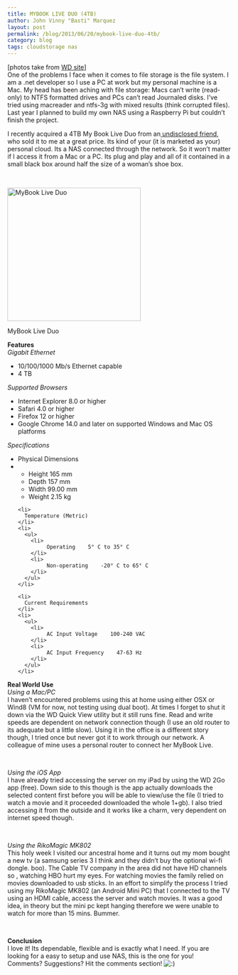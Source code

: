 ```yaml
---
title: MYBOOK LIVE DUO (4TB)
author: John Vinny "Basti" Marquez
layout: post
permalink: /blog/2013/06/20/mybook-live-duo-4tb/
category: blog
tags: cloudstorage nas
---
```

<div>
  [photos take from <a href="http://www.wdc.com/en/Products/products.aspx?id=620" target="_blank">WD site</a>]
</div>

<div>
</div>

<div>
  One of the problems I face when it comes to file storage is the file system. I am a .net developer so I use a PC at work but my personal machine is a Mac. My head has been aching with file storage: Macs can&#8217;t write (read-only) to NTFS formatted drives and PCs can&#8217;t read Journaled disks. I&#8217;ve tried using macreader and ntfs-3g with mixed results (think corrupted files). Last year I planned to build my own NAS using a Raspberry Pi but couldn&#8217;t finish the project.
</div>

I recently acquired a 4TB My Book Live Duo from an<a href="http://raniel.net" target="_blank"> undisclosed friend</a>, who sold it to me at a great price. Its kind of your (it is marketed as your) personal cloud. Its a NAS connected through the network. So it won&#8217;t matter if I access it from a Mac or a PC. Its plug and play and all of it contained in a small black box around half the size of a woman&#8217;s shoe box.

&nbsp;

<div id="attachment_653" style="width: 310px" class="wp-caption aligncenter">
  <a href="http://johnvinnymarquez.net/wp-content/uploads/2013/06/wdfMB_LiveDuo-1.jpg"><img class="size-full wp-image-653 " title="MyBook Live Duo " alt="MyBook Live Duo " src="http://johnvinnymarquez.net/wp-content/uploads/2013/06/wdfMB_LiveDuo-1.jpg" width="300" height="300" /></a><p class="wp-caption-text">
    MyBook Live Duo
  </p>
</div>

<div>
</div>

<div>
  <b>Features</b>
</div>

<div>
  <i>Gigabit Ethernet</i>
</div>

<div>
  <ul>
    <li>
      10/100/1000 Mb/s Ethernet capable
    </li>
    <li>
      4 TB
    </li>
  </ul>
  
  <div>
  </div>
</div>

*Supported Browsers*

<div>
  <ul>
    <li>
      Internet Explorer 8.0 or higher
    </li>
    <li>
      Safari 4.0 or higher
    </li>
    <li>
      Firefox 12 or higher
    </li>
    <li>
      Google Chrome 14.0 and later on supported Windows and Mac OS platforms
    </li>
  </ul>
</div>

<div>
</div>

<div>
  <i>Specifications</i>
</div>

<div>
  <ul>
    <li>
      Physical Dimensions
    </li>
    <li>
      <ul>
        <li>
             Height    165 mm
        </li>
        <li>
             Depth    157 mm
        </li>
        <li>
             Width    99.00 mm
        </li>
        <li>
             Weight    2.15 kg
        </li>
      </ul>
    </li>
    
    <li>
      Temperature (Metric)
    </li>
    <li>
      <ul>
        <li>
             Operating    5° C to 35° C
        </li>
        <li>
             Non-operating    -20° C to 65° C
        </li>
      </ul>
    </li>
    
    <li>
      Current Requirements
    </li>
    <li>
      <ul>
        <li>
             AC Input Voltage    100-240 VAC
        </li>
        <li>
             AC Input Frequency    47-63 Hz
        </li>
      </ul>
    </li>
  </ul>
  
  <div>
    <b>Real World Use</b>
  </div>
</div>

<div>
  <i>Using a Mac/</i><i>PC</i>
</div>

<div>
  I haven&#8217;t encountered problems using this at home using either OSX or Wind8 (VM for now, not testing using dual boot). At times I forget to shut it down via the WD Quick View utility but it still runs fine. Read and write speeds are dependent on network connection though (I use an old router to its adequate but a little slow). Using it in the office is a different story though, I tried once but never got it to work through our network. A colleague of mine uses a personal router to connect her MyBook Live.
</div>

&nbsp;

<div>
  <i>Using the iOS App</i>
</div>

<div>
  I have already tried accessing the server on my iPad by using the WD 2Go app (free). Down side to this though is the app actually downloads the selected content first before you will be able to view/use the file (I tried to watch a movie and it proceeded downloaded the whole 1+gb). I also tried accessing it from the outside and it works like a charm, very dependent on internet speed though.
</div>

&nbsp;

<div>
  <i>Using the RikoMagic MK802</i>
</div>

<div>
  This holy week I visited our ancestral home and it turns out my mom bought a new tv (a samsung series 3 I think and they didn&#8217;t buy the optional wi-fi dongle. boo). The Cable TV company in the area did not have HD channels so , watching HBO hurt my eyes. For watching movies the family relied on movies downloaded to usb sticks. In an effort to simplify the process I tried using my RikoMagic MK802 (an Android Mini PC) that I connected to the TV using an HDMI cable, access the server and watch movies. It was a good idea, in theory but the mini pc kept hanging therefore we were unable to watch for more than 15 mins. Bummer.
</div>

&nbsp;

<div>
  <b>Conclusion</b>
</div>

<div>
  I love it! Its dependable, flexible and is exactly what I need. If you are looking for a easy to setup and use NAS, this is the one for you!
</div>

<div>
</div>

<div>
  Comments? Suggestions? Hit the comments section! <img src="http://johnvinnymarquez.net/wp-includes/images/smilies/icon_smile.gif" alt=":)" class="wp-smiley" />
</div>